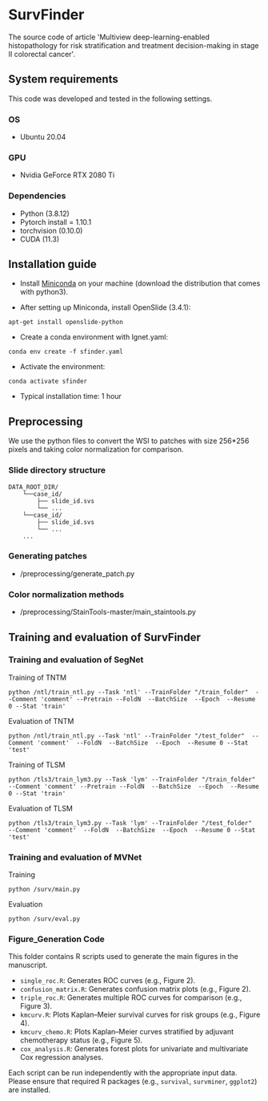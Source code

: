 # SurvFinder

The source code of article 'Multiview deep-learning-enabled histopathology for risk stratification and treatment decision-making in stage II colorectal cancer'.

## System requirements
This code was developed and tested in the following settings. 
### OS
- Ubuntu 20.04
### GPU
- Nvidia GeForce RTX 2080 Ti
### Dependencies
- Python (3.8.12)
- Pytorch install = 1.10.1
- torchvision (0.10.0)
- CUDA (11.3)
## Installation guide

- Install [Miniconda](https://docs.conda.io/en/latest/miniconda.html#linux-installers) on your machine (download the distribution that comes with python3).  
  
- After setting up Miniconda, install OpenSlide (3.4.1):  
```
apt-get install openslide-python
```
- Create a conda environment with lgnet.yaml:
```
conda env create -f sfinder.yaml
```  
- Activate the environment:
```
conda activate sfinder
```
- Typical installation time: 1 hour

## Preprocessing
We use the python files to convert the WSI to patches with size 256*256 pixels and taking color normalization for comparison.
### Slide directory structure
```
DATA_ROOT_DIR/
    └──case_id/
        ├── slide_id.svs
        └── ...
    └──case_id/
        ├── slide_id.svs
        └── ...
    ...
```
### Generating patches
- /preprocessing/generate_patch.py
### Color normalization methods
- /preprocessing/StainTools-master/main_staintools.py
## Training and evaluation of SurvFinder

### Training and evaluation of SegNet
Training of TNTM
```
python /ntl/train_ntl.py --Task 'ntl' --TrainFolder "/train_folder"  --Comment 'comment' --Pretrain --FoldN  --BatchSize  --Epoch  --Resume 0 --Stat 'train'
```
Evaluation of TNTM
```
python /ntl/train_ntl.py --Task 'ntl' --TrainFolder "/test_folder"  --Comment 'comment'  --FoldN  --BatchSize  --Epoch  --Resume 0 --Stat 'test'
```

Training of TLSM
```
python /tls3/train_lym3.py --Task 'lym' --TrainFolder "/train_folder"  --Comment 'comment' --Pretrain --FoldN  --BatchSize  --Epoch  --Resume 0 --Stat 'train'
```
Evaluation of TLSM
```
python /tls3/train_lym3.py --Task 'lym' --TrainFolder "/test_folder"  --Comment 'comment'  --FoldN  --BatchSize  --Epoch  --Resume 0 --Stat 'test'
```
### Training and evaluation of MVNet
Training
```
python /surv/main.py
```
Evaluation
```
python /surv/eval.py
```
### Figure_Generation Code

This folder contains R scripts used to generate the main figures in the manuscript.

- `single_roc.R`: Generates ROC curves (e.g., Figure 2).
- `confusion_matrix.R`: Generates confusion matrix plots (e.g., Figure 2).
- `triple_roc.R`: Generates multiple ROC curves for comparison (e.g., Figure 3).
- `kmcurv.R`: Plots Kaplan–Meier survival curves for risk groups (e.g., Figure 4).
- `kmcurv_chemo.R`: Plots Kaplan–Meier curves stratified by adjuvant chemotherapy status (e.g., Figure 5).
- `cox_analysis.R`: Generates forest plots for univariate and multivariate Cox regression analyses.

Each script can be run independently with the appropriate input data. Please ensure that required R packages (e.g., `survival`, `survminer`, `ggplot2`) are installed.